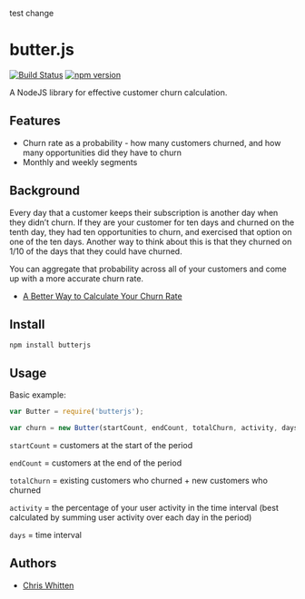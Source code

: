 test change

butter.js
============
[![Build
Status](https://travis-ci.org/cwhitten/butter.js.svg)](https://travis-ci.org/cwhitten/butter.js) [![npm version](https://badge.fury.io/js/butter.js.svg)](http://badge.fury.io/js/butter.js)

A NodeJS library for effective customer churn calculation.

Features
--------
* Churn rate as a probability - how many customers churned, and how many opportunities did they have to churn
* Monthly and weekly segments

Background
----------

Every day that a customer keeps their subscription is another day when they didn’t
churn. If they are your customer for ten days and churned on the tenth day,
they had ten opportunities to churn, and exercised that option on one of the
ten days. Another way to think about this is that they churned on 1/10 of the
days that they could have churned.

You can aggregate that probability across all of your customers and come up with a
more accurate churn rate.


* [A Better Way to Calculate Your Churn Rate](https://blog.recurly.com/2014/08/better-way-to-calculate-your-churn-rate)

Install
-------

```
npm install butterjs
```

Usage
-----

Basic example:

```javascript
var Butter = require('butterjs');

var churn = new Butter(startCount, endCount, totalChurn, activity, days).churn();

```

`startCount` = customers at the start of the period

`endCount` = customers at the end of the period

`totalChurn` = existing customers who churned + new customers who churned

`activity` = the percentage of your user activity in the time interval (best calculated by summing user activity over each day in the period)

`days` = time interval

Authors
-------

* [Chris Whitten](https://github.com/cwhitten)
